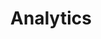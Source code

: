 ---
title: Analytics
description: "Tools to understand your users: who they are, what they want and what they do."
layout: tool-listing
---